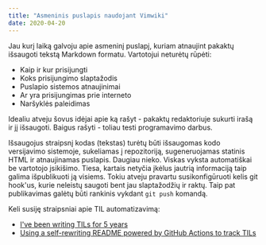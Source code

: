 ```yaml
---
title: "Asmeninis puslapis naudojant Vimwiki"
date: 2020-04-20
---
```


Jau kurį laiką galvoju apie asmeninį puslapį, kuriam atnaujint pakaktų išsaugoti
tekstą Markdown formatu. Vartotojui neturėtų rūpėti:

- Kaip ir kur prisijungti
- Koks prisijungimo slaptažodis
- Puslapio sistemos atnaujinimai
- Ar yra prisijungimas prie interneto
- Naršyklės paleidimas

Idealiu atveju šovus idėjai apie ką rašyt - pakaktų redaktoriuje sukurti irašą
ir jį išsaugoti. Baigus rašyti - toliau testi programavimo darbus.

Išsaugojus straipsnį kodas (tekstas) turėtų būti išsaugomas kodo versijavimo
sistemoje, sukeliamas į repozitoriją, sugeneruojamas statinis HTML ir
atnaujinamas puslapis. Daugiau nieko. Viskas vyksta automatiškai be vartotojo
įsikišimo. Tiesa, kartais netyčia įkėlus jautrią informaciją taip galima
išpublikuoti ją visiems. Tokiu atveju pravartu susikonfigūruoti kelis git
hook'us, kurie neleistų saugoti bent jau slaptažodžių ir raktų. Taip pat
publikavimas galėtų būti rankinis vykdant `git push` komandą.

Keli susiję straipsniai apie TIL automatizavimą:
- [I've been writing TILs for 5 years](https://news.ycombinator.com/item?id=22908044)
- [Using a self-rewriting README powered by GitHub Actions to track TILs](https://news.ycombinator.com/item?id=22920437)
